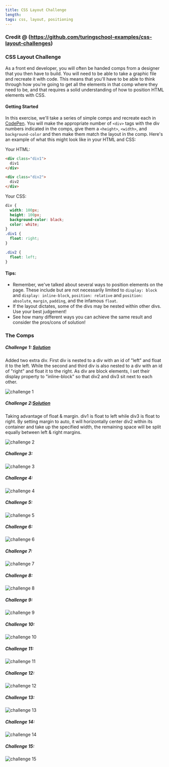 ```yaml
---
title: CSS Layout Challenge
length:
tags: css, layout, positioning
---
```

### Credit @ (https://github.com/turingschool-examples/css-layout-challenges)

### CSS Layout Challenge

As a front end developer, you will often be handed comps from a designer that you then have to build. You will need to be able to take a graphic file and recreate it with code. This means that you'll have to be able to think through how you're going to get all the elements in that comp where they need to be, and that requires a solid understanding of how to position HTML elements with CSS.

#### Getting Started

In this exercise, we'll take a series of simple comps and recreate each in [CodePen](http://codepen.io/). You will make the appropriate number of `<div>` tags with the div numbers indicated in the comps, give them a `<height>`, `<width>`, and `background-color` and then make them match the layout in the comp. Here's an example of what this might look like in your HTML and CSS:

Your HTML:

```HTML
<div class="div1">
  div1
</div>

<div class="div2">
  div2
</div>
```
Your CSS:

```CSS
div {
  width: 100px;
  height: 100px;
  background-color: black;
  color: white;
}
.div1 {
  float: right;
}

.div2 {
  float: left;
}
```

#### Tips:
* Remember, we've talked about several ways to position elements on the page. These include but are not necessarily limited to `display: block` and `display: inline-block`, `position: relative` and `position: absolute`, `margin`, `padding`, and the infamous `float`.
* If the layout dictates, some of the divs may be nested within other divs. Use your best judgement!
* See how many different ways you can achieve the same result and consider the pros/cons of solution!


### The Comps


##### Challenge 1: [Solution](https://codepen.io/kgalejandrino/pen/qBNKbNp)
Added two extra div. First div is nested to a div with an id of "left" and float it to the left. While the second and third div is also nested to a div with an id of "right" and float it to the right. As div are block elements, I set their display property to "inline-block" so that div2 and div3 sit next to each other. 

![challenge 1](images/css1.png)


##### Challenge 2:[Solution](https://codepen.io/kgalejandrino/pen/qBNKbNp)
Taking advantage of float & margin. div1 is float to left while div3 is float to right. By setting margin to auto, it will horizontally center div2 within its container and take up the specified width, the remaining space will be split equally between left & right margins.

![challenge 2](images/css2.png)


##### Challenge 3:

![challenge 3](images/css3.png)


##### Challenge 4:

![challenge 4](images/css4.png)


##### Challenge 5:

![challenge 5](images/css5.png)


##### Challenge 6:

![challenge 6](images/css6.png)


##### Challenge 7:

![challenge 7](images/css7.png)


##### Challenge 8:

![challenge 8](images/css8.png)


##### Challenge 9:

![challenge 9](images/css9.png)


##### Challenge 10:

![challenge 10](images/css10.png)


##### Challenge 11:

![challenge 11](images/css11.png)


##### Challenge 12:

![challenge 12](images/css12.png)


##### Challenge 13:

![challenge 13](images/css13.png)


##### Challenge 14:

![challenge 14](images/css14.png)


##### Challenge 15:

![challenge 15](images/css15.png)
